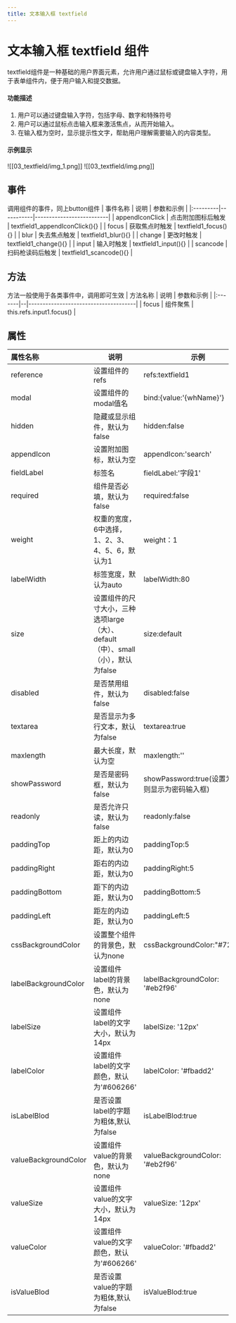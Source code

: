 ```yaml
---
title: 文本输入框 textfield
---
```


# 文本输入框 textfield 组件

textfield组件是一种基础的用户界面元素，允许用户通过鼠标或键盘输入字符，用于表单组件内，便于用户输入和提交数据。

#### 功能描述

1. 用户可以通过键盘输入字符，包括字母、数字和特殊符号
2. 用户可以通过鼠标点击输入框来激活焦点，从而开始输入。
3. 在输入框为空时，显示提示性文字，帮助用户理解需要输入的内容类型。

#### 示例显示

![[03_textfield/img_1.png]]
![[03_textfield/img.png]]

## 事件

调用组件的事件，同上button组件
| 事件名称 | 说明 | 参数和示例 |
|:---------|-----------|--------------------------|
| appendIconClick | 点击附加图标后触发 | textfield1_appendIconClick(){} |
| focus | 获取焦点时触发 | textfield1_focus(){} |
| blur | 失去焦点触发 | textfield1_blur(){} |
| change | 更改时触发 | textfield1_change(){} |
| input | 输入时触发 | textfield1_input(){} |
| scancode | 扫码枪读码后触发 | textfield1_scancode(){} |

## 方法

方法一般使用于各类事件中，调用即可生效
| 方法名称 | 说明 | 参数和示例 |
|:-------|--|--------------------------------------|
| focus | 组件聚焦 | this.refs.input1.focus() |

## 属性

| 属性名称                 | 说明                                                  | 示例                                  |
|:---------------------|-----------------------------------------------------|-------------------------------------|
| reference            | 设置组件的refs                                           | refs:textfield1                     |
| modal                | 设置组件的modal值名                                        | bind:{value:'{whName}'}             |
| hidden               | 隐藏或显示组件，默认为false                                    | hidden:false                        |
| appendIcon           | 设置附加图标，默认为空                                         | appendIcon:'search'                 |
| fieldLabel           | 标签名                                                 | fieldLabel:'字段1'                    |
| required             | 组件是否必填，默认为false                                     | required:false                      |
| weight               | 权重的宽度，6中选择，1、2、3、4、5、6，默认为1                         | weight：1                            |
| labelWidth           | 标签宽度，默认为auto                                        | labelWidth:80                       |
| size                 | 设置组件的尺寸大小，三种选项large（大）、default（中）、small（小），默认为false | size:default                        |
| disabled             | 是否禁用组件，默认为false                                     | disabled:false                      |
| textarea             | 是否显示为多行文本，默认为false                                  | textarea:true                       |
| maxlength            | 最大长度，默认为空                                           | maxlength:''                        |
| showPassword         | 是否是密码框，默认为false                                     | showPassword:true(设置为true则显示为密码输入框) |
| readonly             | 是否允许只读，默认为false                                     | readonly:false                      |
| paddingTop           | 距上的内边距，默认为0                                         | paddingTop:5                        |
| paddingRight         | 距右的内边距，默认为0                                         | paddingRight:5                      |
| paddingBottom        | 距下的内边距，默认为0                                         | paddingBottom:5                     |
| paddingLeft          | 距左的内边距，默认为0                                         | paddingLeft:5                       |
| cssBackgroundColor   | 设置整个组件的背景色，默认为none                                  | cssBackgroundColor:"#722ed1"        |
| labelBackgroundColor | 设置组件label的背景色，默认为none                               | labelBackgroundColor: '#eb2f96'     |
| labelSize            | 设置组件label的文字大小，默认为14px                              | labelSize: '12px'                   |
| labelColor           | 设置组件label的文字颜色，默认为'#606266'                         | labelColor: '#fbadd2'               |
| isLabelBlod          | 是否设置label的字题为粗体,默认为false                            | isLabelBlod:true                    |
| valueBackgroundColor | 设置组件value的背景色，默认为none                               | valueBackgroundColor: '#eb2f96'     |
| valueSize            | 设置组件value的文字大小，默认为14px                              | valueSize: '12px'                   |
| valueColor           | 设置组件value的文字颜色，默认为'#606266'                         | valueColor: '#fbadd2'               |
| isValueBlod          | 是否设置value的字题为粗体,默认为false                            | isValueBlod:true                    |